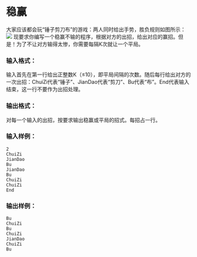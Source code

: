 # 稳赢
大家应该都会玩“锤子剪刀布”的游戏：两人同时给出手势，胜负规则如图所示：
![](https://images.ptausercontent.com/367)
现要求你编写一个稳赢不输的程序，根据对方的出招，给出对应的赢招。但是！为了不让对方输得太惨，你需要每隔K次就让一个平局。

### 输入格式：
输入首先在第一行给出正整数K（≤10），即平局间隔的次数。随后每行给出对方的一次出招：ChuiZi代表“锤子”、JianDao代表“剪刀”、Bu代表“布”。End代表输入结束，这一行不要作为出招处理。

### 输出格式：
对每一个输入的出招，按要求输出稳赢或平局的招式。每招占一行。

### 输入样例：
```
2
ChuiZi
JianDao
Bu
JianDao
Bu
ChuiZi
ChuiZi
End
```
### 输出样例：
```
Bu
ChuiZi
Bu
ChuiZi
JianDao
ChuiZi
Bu
```